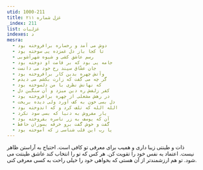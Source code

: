 ```yaml
---
utid: 1000-211
title: غزل شماره ۲۱۱
_index: 211
list: غزلیات
indexes: د
mesra:
  - دوش می آمد و رخساره برافروخته بود
  - تا کجا باز دل غمزده یی سوخته بود
  - رسم عاشق کشی و شیوه شهرآشوبی
  - جامه یی بود که بر قامت او دوخته بود
  - جان عشّاق سپند رخ خود می دانست
  - وآتش چهره بدین کار برافروخته بود
  - گر چه می گفت که زارت بکشم می دیدم
  - که نهانش نظری با من دلسوخته بود
  - کفر زلفش ره دین میزد و آن سنگین دل
  - در رهش مشعلی از چهره برافروخته بود
  - دل بسی خون به کف آورد ولی دیده بریخت
  - الله الله که تلف کرد و که اندوخته بود
  - یار مفروش به دنیا که بسی سود نکرد
  - آن که یوسف به زر ناسره بفروخته بود
  - گفت و خوش گفت برو خرقه بسوزان حافظ
  - یا رب این قلب شناسی ز که آموخته بود
---
```

ذات و طینتی زیبا داری و همیب برای معرفی تو کافی است. احتیاج به آراستن ظاهر نیست. اعتماد به نفس خود را تقویت کن. هر کس که تو را انتخاب کند عاشق طینتت می شود. تو هم ارزشمندتر از آن هستی که بخواهی خود را خیلی راحت به کسی معرفی کنی.
